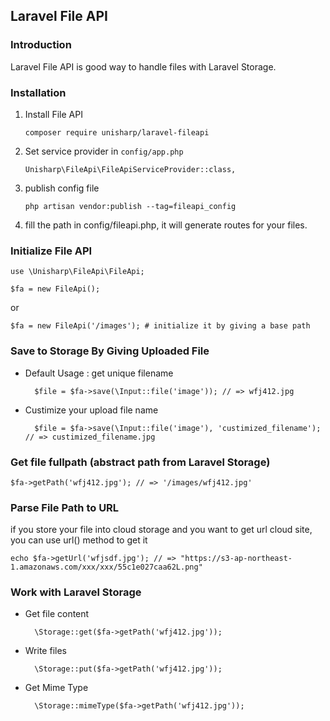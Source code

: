 ## Laravel File API

### Introduction

Laravel File API is good way to handle files with Laravel Storage.

### Installation

1. Install File API

    `composer require unisharp/laravel-fileapi`

1. Set service provider in `config/app.php`

    `Unisharp\FileApi\FileApiServiceProvider::class,`

1. publish config file

    `php artisan vendor:publish --tag=fileapi_config`

1. fill the path in config/fileapi.php, it will generate routes for your files.

### Initialize File API

    use \Unisharp\FileApi\FileApi;
    
    $fa = new FileApi();
    
or
    
    $fa = new FileApi('/images'); # initialize it by giving a base path
    

### Save to Storage By Giving Uploaded File

* Default Usage : get unique filename

        $file = $fa->save(\Input::file('image')); // => wfj412.jpg
    
* Custimize your upload file name

        $file = $fa->save(\Input::file('image'), 'custimized_filename'); // => custimized_filename.jpg
          

### Get file fullpath (abstract path from Laravel Storage)

    $fa->getPath('wfj412.jpg'); // => '/images/wfj412.jpg'
    
### Parse File Path to URL
if you store your file into cloud storage and you want to get url cloud site,
you can use url() method to get it

    echo $fa->getUrl('wfjsdf.jpg'); // => "https://s3-ap-northeast-1.amazonaws.com/xxx/xxx/55c1e027caa62L.png"
    
### Work with Laravel Storage

* Get file content

        \Storage::get($fa->getPath('wfj412.jpg'));
        
* Write files

        \Storage::put($fa->getPath('wfj412.jpg'));
        
* Get Mime Type

        \Storage::mimeType($fa->getPath('wfj412.jpg'));
    

